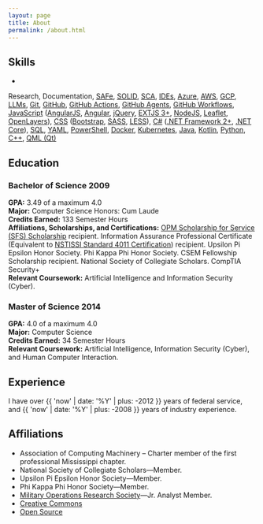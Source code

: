 ```yaml
---
layout: page
title: About
permalink: /about.html
---
```


<style>
.tooltip {
  position: relative;
  cursor: pointer;
  border-bottom: 1px dotted #666;
}
.tooltip .tooltiptext {
  visibility: hidden;
  width: 260px;
  background-color: #222;
  color: #fff;
  text-align: left;
  border-radius: 6px;
  padding: 8px 12px;
  position: absolute;
  z-index: 10;
  bottom: 125%;
  left: 50%;
  margin-left: -130px;
  opacity: 0;
  transition: opacity 0.3s;
  font-size: 0.95em;
  box-shadow: 0 2px 8px rgba(0,0,0,0.2);
}
.tooltip:hover .tooltiptext {
  visibility: visible;
  opacity: 1;
}
</style>

## Skills
 - 
<span title="📚">Research</span>, <span title="✏️">Documentation</span>, [SAFe](https://framework.scaledagile.com/), [SOLID](https://en.wikipedia.org/wiki/SOLID), [SCA](https://owasp.org/www-community/controls/Static_Code_Analysis), [IDEs](https://en.wikipedia.org/wiki/Integrated_development_environment), [Azure](https://learn.microsoft.com/en-us/azure/?product=popular), [AWS](https://docs.aws.amazon.com/), [GCP](https://cloud.google.com/docs), [LLMs](https://en.wikipedia.org/wiki/Large_language_model), [Git](https://git-scm.com/docs), [GitHub](https://docs.github.com/en), [GitHub Actions](https://docs.github.com/en/actions), [GitHub Agents](https://docs.github.com/en/actions/using-github-hosted-runners/about-github-hosted-runners), [GitHub Workflows](https://docs.github.com/en/actions/using-workflows/about-workflows), [JavaScript](https://developer.mozilla.org/en-US/docs/Web/JavaScript) ([AngularJS](https://docs.angularjs.org/guide), [Angular](https://angular.dev/overview), [jQuery](https://api.jquery.com/), [EXTJS 3+](https://docs.sencha.com/extjs/3.4.0/), [NodeJS](https://nodejs.org/en/docs), [Leaflet](https://leafletjs.com/reference.html), [OpenLayers](https://openlayers.org/en/latest/doc/)), [CSS](https://developer.mozilla.org/en-US/docs/Web/CSS) ([Bootstrap](https://getbootstrap.com/docs/), [SASS](https://sass-lang.com/documentation), [LESS](https://lesscss.org/)), [C#](https://learn.microsoft.com/en-us/dotnet/csharp/) ([.NET Framework 2+](https://learn.microsoft.com/en-us/dotnet/framework/), [.NET Core](https://learn.microsoft.com/en-us/dotnet/core/)), [SQL](https://dev.mysql.com/doc/), [YAML](https://yaml.org/spec/), [PowerShell](https://learn.microsoft.com/en-us/powershell/), [Docker](https://docs.docker.com/), [Kubernetes](https://kubernetes.io/docs/), [Java](https://docs.oracle.com/en/java/), [Kotlin](https://kotlinlang.org/docs/home.html), [Python](https://docs.python.org/3/), [C++](https://en.cppreference.com/w/), [QML (Qt)](https://doc.qt.io/qt-6/qmlapplications.html)

## Education
### Bachelor of Science 2009
**GPA:** <span title="🎓">3.49</span> of a maximum 4.0\
**Major:** Computer Science Honors: Cum Laude\
**Credits Earned:** <span title="⌛">133 Semester Hours</span>\
**Affiliations, Scholarships, and Certifications:** [OPM Scholarship for Service (SFS) Scholarship](https://sfs.opm.gov/)
recipient. Information Assurance Professional Certificate (Equivalent to [NSTISSI Standard 4011
Certification](https://www.sait.fsu.edu/resources/NSTISSI-4011.pdf)) recipient. Upsilon Pi Epsilon Honor Society. Phi Kappa Phi Honor Society. CSEM
Fellowship Scholarship recipient. National Society of Collegiate Scholars. CompTIA Security+\
**Relevant Coursework:** <span title="🤖">Artificial Intelligence</span> and
<span title="🔒">Information Security (Cyber)</span>.

### Master of Science 2014
**GPA:** <span title="🎉">4.0</span> of a maximum 4.0\
**Major:** Computer Science\
**Credits Earned:** 34 Semester Hours\
**Relevant Coursework:** Artificial Intelligence,
Information Security (Cyber), and Human Computer Interaction.

## Experience
I have over {{ 'now' | date: '%Y' | plus: -2012 }} years of federal service, and {{ 'now' | date: '%Y' | plus: -2008 }} years of industry experience.

## Affiliations
- Association of Computing Machinery – Charter member of the first professional Mississippi chapter.
- National Society of Collegiate Scholars—Member.
- Upsilon Pi Epsilon Honor Society—Member.
- Phi Kappa Phi Honor Society—Member.
- [Military Operations Research Society](https://www.mors.org/)—Jr. Analyst Member.
- [Creative Commons](https://creativecommons.org/)
- [Open Source](https://opensource.org/)
